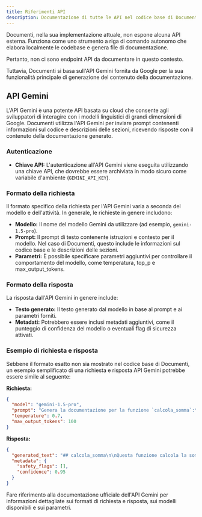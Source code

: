 ```yaml
---
title: Riferimenti API
description: Documentazione di tutte le API nel codice base di Documenti.
---
```


Documenti, nella sua implementazione attuale, non espone alcuna API esterna. Funziona come uno strumento a riga di comando autonomo che elabora localmente le codebase e genera file di documentazione.

Pertanto, non ci sono endpoint API da documentare in questo contesto.

Tuttavia, Documenti si basa sull'API Gemini fornita da Google per la sua funzionalità principale di generazione del contenuto della documentazione.

## API Gemini

L'API Gemini è una potente API basata su cloud che consente agli sviluppatori di interagire con i modelli linguistici di grandi dimensioni di Google. Documenti utilizza l'API Gemini per inviare prompt contenenti informazioni sul codice e descrizioni delle sezioni, ricevendo risposte con il contenuto della documentazione generato.

### Autenticazione

- **Chiave API:** L'autenticazione all'API Gemini viene eseguita utilizzando una chiave API, che dovrebbe essere archiviata in modo sicuro come variabile d'ambiente (`GEMINI_API_KEY`).

### Formato della richiesta

Il formato specifico della richiesta per l'API Gemini varia a seconda del modello e dell'attività. In generale, le richieste in genere includono:

- **Modello:** Il nome del modello Gemini da utilizzare (ad esempio, `gemini-1.5-pro`).
- **Prompt:** Il prompt di testo contenente istruzioni e contesto per il modello. Nel caso di Documenti, questo include le informazioni sul codice base e le descrizioni delle sezioni.
- **Parametri:** È possibile specificare parametri aggiuntivi per controllare il comportamento del modello, come temperatura, top_p e max_output_tokens.

### Formato della risposta

La risposta dall'API Gemini in genere include:

- **Testo generato:** Il testo generato dal modello in base al prompt e ai parametri forniti.
- **Metadati:** Potrebbero essere inclusi metadati aggiuntivi, come il punteggio di confidenza del modello o eventuali flag di sicurezza attivati.

### Esempio di richiesta e risposta

Sebbene il formato esatto non sia mostrato nel codice base di Documenti, un esempio semplificato di una richiesta e risposta API Gemini potrebbe essere simile al seguente:

**Richiesta:**

```json
{
  "model": "gemini-1.5-pro",
  "prompt": "Genera la documentazione per la funzione `calcola_somma`:\n\n```python\ndef calcola_somma(a, b):\n  \"\"\"Calcola la somma di due numeri.\"\"\"\n  return a + b\n```",
  "temperature": 0.7,
  "max_output_tokens": 100
}
```

**Risposta:**

```json
{
  "generated_text": "## calcola_somma\n\nQuesta funzione calcola la somma di due numeri.\n\n**Parametri:**\n\n- `a`: Il primo numero.\n- `b`: Il secondo numero.\n\n**Restituisce:**\n\nLa somma di `a` e `b`.",
  "metadata": {
    "safety_flags": [],
    "confidence": 0.95
  }
}
```

Fare riferimento alla documentazione ufficiale dell'API Gemini per informazioni dettagliate sui formati di richiesta e risposta, sui modelli disponibili e sui parametri. 
